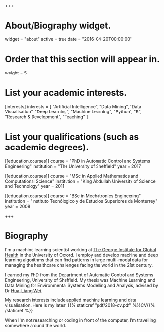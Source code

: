 +++
# About/Biography widget.
widget = "about"
active = true
date = "2016-04-20T00:00:00"

# Order that this section will appear in.
weight = 5

# List your academic interests.
[interests]
  interests = [
    "Artificial Intelligence",
    "Data Mining",
    "Data Visualisation",
    "Deep Learning",
    "Machine Learning",
    "Python",
    "R",
    "Research & Development",
    "Teaching"
  ]

# List your qualifications (such as academic degrees).
[[education.courses]]
  course = "PhD in Automatic Control and Systems Engineering"
  institution = "The University of Sheffield"
  year = 2017

[[education.courses]]
  course = "MSc in Applied Mathematics and Computational Science"
  institution = "King Abdullah University of Science and Technology"
  year = 2011

[[education.courses]]
  course = "BSc in Mechatronics Engineering"
  institution = "Instituto Tecnólogico y de Estudios Superiores de Monterrey"
  year = 2008
 
+++

# Biography

I'm a machine learning scientist working at [The George Institute for Global Health](https://www.georgeinstitute.org.uk) in the University of Oxford. I employ and develop machine and deep learning algorithms that can find patterns in large multi-modal data for managing the healthcare challenges facing the world in the 21st century.

I earned my PhD from the Department of Automatic Control and Systems Engineering, University of Sheffield. My thesis was Machine Learning and Data Mining for Environmental Systems Modelling and Analysis, advised by Dr [Hua-Liang Wei](https://www.sheffield.ac.uk/acse/staff/hw).

My research interests include applied machine learning and data visualisation. Here is my latest {{% staticref "pdf/2018-cv.pdf" %}}CV{{% /staticref %}}.

When I'm not researching or coding in front of the computer, I'm travelling somewhere around the world.
